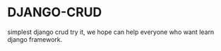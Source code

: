 # DJANGO-CRUD
simplest django crud try it, we hope can help everyone who want learn django framework. 
